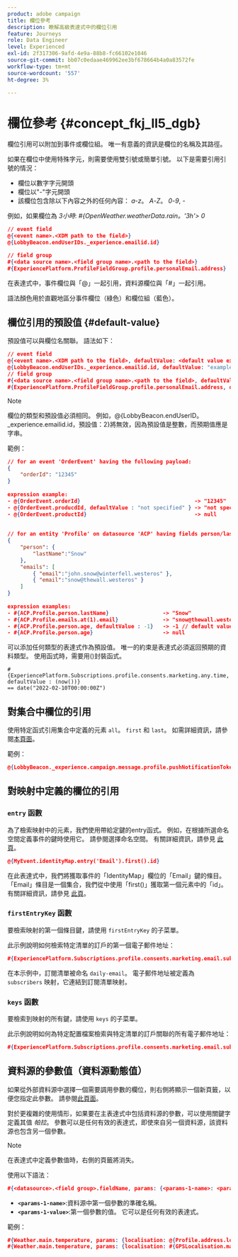 ```yaml
---
product: adobe campaign
title: 欄位參考
description: 瞭解高級表達式中的欄位引用
feature: Journeys
role: Data Engineer
level: Experienced
exl-id: 2f317306-9afd-4e9a-88b8-fc66102e1046
source-git-commit: bb07c0edaae469962ee3bf678664b4a0a83572fe
workflow-type: tm+mt
source-wordcount: '557'
ht-degree: 3%

---
```


# 欄位參考 {#concept_fkj_ll5_dgb}

欄位引用可以附加到事件或欄位組。 唯一有意義的資訊是欄位的名稱及其路徑。

如果在欄位中使用特殊字元，則需要使用雙引號或簡單引號。 以下是需要引用引號的情況：

* 欄位以數字字元開頭
* 欄位以&quot;-&quot;字元開頭
* 該欄位包含除以下內容之外的任何內容： _a_-_z_。 _A_-_Z_。 _0_-_9_, _-_

例如，如果欄位為 _3小時_: _#{OpenWeather.weatherData.rain。&#39;3h&#39;> 0_

```json
// event field
@{<event name>.<XDM path to the field>}
@{LobbyBeacon.endUserIDs._experience.emailid.id}

// field group
#{<data source name>.<field group name>.<path to the field>}
#{ExperiencePlatform.ProfileFieldGroup.profile.personalEmail.address}
```

在表達式中，事件欄位與「@」一起引用，資料源欄位與「#」一起引用。

語法顏色用於直觀地區分事件欄位（綠色）和欄位組（藍色）。

## 欄位引用的預設值 {#default-value}

預設值可以與欄位名關聯。 語法如下：

```json
// event field
@{<event name>.<XDM path to the field>, defaultValue: <default value expression>}
@{LobbyBeacon.endUserIDs._experience.emailid.id, defaultValue: "example@adobe.com"}
// field group
#{<data source name>.<field group name>.<path to the field>, defaultValue: <default value expression>}
#{ExperiencePlatform.ProfileFieldGroup.profile.personalEmail.address, defaultValue: "example@adobe.com"}
```

>[!NOTE]
>
>欄位的類型和預設值必須相同。 例如，@{LobbyBeacon.endUserID。_experience.emailid.id，預設值：2}將無效，因為預設值是整數，而預期值應是字串。

範例：

```json
// for an event 'OrderEvent' having the following payload:
{
    "orderId": "12345"
}
 
expression example:
- @{OrderEvent.orderId}                                    -> "12345"
- @{OrderEvent.producdId, defaultValue : "not specified" } -> "not specified" // default value, productId is not a field present in the payload
- @{OrderEvent.productId}                                  -> null
 
 
// for an entity 'Profile' on datasource 'ACP' having fields person/lastName, with fetched data such as:
{
    "person": {
        "lastName":"Snow"
    },
    "emails": [
        { "email":"john.snow@winterfell.westeros" },
        { "email":"snow@thewall.westeros" }
    ]
}
 
expression examples:
- #{ACP.Profile.person.lastName}                 -> "Snow"
- #{ACP.Profile.emails.at(1).email}              -> "snow@thewall.westeros"
- #{ACP.Profile.person.age, defaultValue : -1}   -> -1 // default value, age is not a field present in the payload
- #{ACP.Profile.person.age}                      -> null
```

可以添加任何類型的表達式作為預設值。 唯一的約束是表達式必須返回預期的資料類型。 使用函式時，需要用()封裝函式。

```
#{ExperiencePlatform.Subscriptions.profile.consents.marketing.any.time, defaultValue : (now())} 
== date("2022-02-10T00:00:00Z")
```

## 對集合中欄位的引用

使用特定函式引用集合中定義的元素 `all`。 `first` 和 `last`。 如需詳細資訊，請參閱[本頁面](../expression/collection-management-functions.md)。

範例：

```json
@{LobbyBeacon._experience.campaign.message.profile.pushNotificationTokens.all()
```

## 對映射中定義的欄位的引用

### `entry` 函數

為了檢索映射中的元素，我們使用帶給定鍵的entry函式。 例如，在根據所選命名空間定義事件的鍵時使用它。 請參閱選擇命名空間。 有關詳細資訊，請參見 [此頁](../event/selecting-the-namespace.md)。

```json
@{MyEvent.identityMap.entry('Email').first().id}
```

在此表達式中，我們將獲取事件的「IdentityMap」欄位的「Email」鍵的條目。 「Email」條目是一個集合，我們從中使用「first()」獲取第一個元素中的「id」。 有關詳細資訊，請參見 [此頁](../expression/collection-management-functions.md)。

### `firstEntryKey` 函數

要檢索映射的第一個條目鍵，請使用 `firstEntryKey` 的子菜單。

此示例說明如何檢索特定清單的訂戶的第一個電子郵件地址：

```json
#{ExperiencePlatform.Subscriptions.profile.consents.marketing.email.subscriptions.entry('daily-email').subscribers.firstEntryKey()}
```

在本示例中，訂閱清單被命名 `daily-email`。 電子郵件地址被定義為 `subscribers` 映射，它連結到訂閱清單映射。

### `keys` 函數

要檢索到映射的所有鍵，請使用 `keys` 的子菜單。

此示例說明如何為特定配置檔案檢索與特定清單的訂戶關聯的所有電子郵件地址：

```json
#{ExperiencePlatform.Subscriptions.profile.consents.marketing.email.subscriptions.entry('daily-mail').subscribers.keys()
```

## 資料源的參數值（資料源動態值）

如果從外部資料源中選擇一個需要調用參數的欄位，則右側將顯示一個新頁籤，以便您指定此參數。 請參閱[此頁面](../expression/expressionadvanced.md)。

對於更複雜的使用情形，如果要在主表達式中包括資料源的參數，可以使用關鍵字定義其值 _帕拉_。 參數可以是任何有效的表達式，即使來自另一個資料源，該資料源也包含另一個參數。

>[!NOTE]
>
>在表達式中定義參數值時，右側的頁籤將消失。

使用以下語法：

```json
#{<datasource>.<field group>.fieldName, params: {<params-1-name>: <params-1-value>, <params-2-name>: <params-2-value>}}
```

* **`<params-1-name>`**:資料源中第一個參數的準確名稱。
* **`<params-1-value>`**:第一個參數的值。 它可以是任何有效的表達式。

範例：

```json
#{Weather.main.temperature, params: {localisation: @{Profile.address.localisation}}}
#{Weather.main.temperature, params: {localisation: #{GPSLocalisation.main.coordinates, params: {city: @{Profile.address.city}}}}}
```
